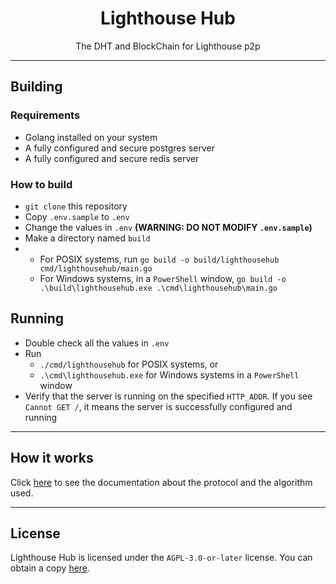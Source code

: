 <h1 align="center">Lighthouse Hub</h1>
<p align="center">The DHT and BlockChain for Lighthouse p2p</p>

---

## Building

### Requirements

- Golang installed on your system
- A fully configured and secure postgres server
- A fully configured and secure redis server

### How to build

- `git clone` this repository
- Copy `.env.sample` to `.env`
- Change the values in `.env` **(WARNING: DO NOT MODIFY `.env.sample`)**
- Make a directory named `build`
- - For POSIX systems, run `go build -o build/lighthousehub cmd/lighthousehub/main.go`
  - For Windows systems, in a `PowerShell` window, `go build -o .\build\lighthousehub.exe .\cmd\lighthousehub\main.go`

## Running

- Double check all the values in `.env`
- Run
  - `./cmd/lighthousehub` for POSIX systems, or
  - `.\cmd\lighthousehub.exe` for Windows systems in a `PowerShell` window
- Verify that the server is running on the specified `HTTP_ADDR`. If you see `Cannot GET /`, it means the server is successfully configured and running

---

## How it works

Click [here](https://github.com/lighthouse-p2p/docs) to see the documentation about the protocol and the algorithm used.

---

## License

Lighthouse Hub is licensed under the `AGPL-3.0-or-later` license. You can obtain a copy [here](https://www.gnu.org/licenses/agpl-3.0.html).
